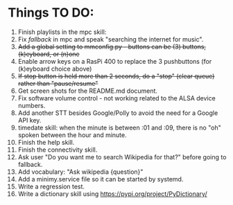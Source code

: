 # Things TO DO:

1. Finish playlists in the mpc skill:
1. Fix *fallback* in mpc and speak "searching the internet for music".
1. ~~Add a global setting to mmconfig.py - buttons can be (3) buttons, (k)eyboard, or (n)one~~
1. Enable arrow keys on a RasPi 400 to replace the 3 pushbuttons (for (k)eyboard choice above)
1. ~~If stop button is held more than 2 seconds, do a "stop" (clear queue) rather than "pause/resume"~~
1. Get screen shots for the README.md document.
1. Fix software volume control - not working related to the ALSA device numbers.
1. Add another STT besides Google/Polly to avoid the need for a Google API key.
1. timedate skill: when the minute is between :01 and :09, there is no "oh" spoken between the hour and minute.
1. Finish the help skill.
1. Finish the connectivity skill.
1. Ask user "Do you want me to search Wikipedia for that?" before going to fallback.
1. Add vocabulary: "Ask wikipedia {question}"
1. Add a minimy.service file so it can be started by systemd.
1. Write a regression test.
1. Write a dictionary skill using https://pypi.org/project/PyDictionary/

